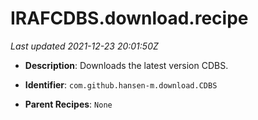 # IRAFCDBS.download.recipe

_Last updated 2021-12-23 20:01:50Z_

- **Description**: Downloads the latest version CDBS.

- **Identifier**: `com.github.hansen-m.download.CDBS`

- **Parent Recipes**: `None`
